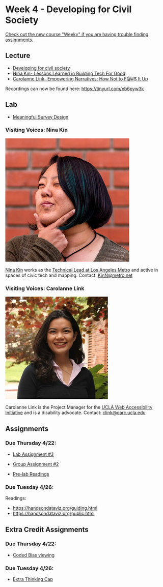 # Week 4 - Developing for Civil Society
[Check out the new course "Weeky" if you are having trouble finding assignments.](https://github.com/albertkun/21S-ASIAAM-191A/wiki)
## Lecture
- [Developing for civil society](./Materials/AA191_S_W4_Lecture_4.pdf)
- [Nina Kin- Lessons Learned in Building Tech For Good](https://docs.google.com/presentation/d/17qQyfPciNF09fCtEwmsR0uPNbs3RbDqts9StZQLXMfg/edit#slide=id.gcddf4fe401_0_237)
- [Carolanne Link- Empowering Narratives: How Not to F@#$ It Up](https://docs.google.com/presentation/d/1jPcFWoSd7HCX6y9TwKmsyjbhD-CWNpKhJSH8Km6B34E/edit#slide=id.p)

Recordings can now be found here: https://tinyurl.com/eb6pyw3k

## Lab
- [Meaningful Survey Design](Lab/readme.md)

### Visiting Voices: Nina Kin
![./Materials/media/ninakin.png](./Materials/media/ninakin.png)

[Nina Kin](http://www.ninakin.com/) works as the [Technical Lead at Los Angeles Metro](https://developer.metro.net/api/) and active in spaces of civic tech and mapping. Contact: [KinN@metro.net](KinN@metro.net)

### Visiting Voices: Carolanne Link
![./Materials/media/carolannelink.jpg](./Materials/media/carolannelink.jpg)

Carolanne Link is the Project Manager for the [UCLA Web Accessibility Initiative](https://dcp.ucla.edu/uwai/) and is a disability advocate. Contact: [clink@oarc.ucla.edu](clink@oarc.ucla.edu)

## Assignments
### Due Thursday 4/22:
- [Lab Assignment #3](https://github.com/albertkun/21S-ASIAAM-191A/wiki/Lab-Assignment-3)

- [Group Assignment #2](../Week_3/Materials/../../Week_2/Materials/group_assigment_2.md)

- [Pre-lab Readings](./Materials/pre-lab.md)

### Due Tuesday 4/26:
Readings:
- https://handsondataviz.org/guiding.html
- https://handsondataviz.org/public.html


## Extra Credit Assignments 
### Due Thursday 4/22:
- [Coded Bias viewing](https://github.com/albertkun/21S-ASIAAM-191A/discussions/91)
  
### Due Tuesday 4/26:
- [Extra Thinking Cap](https://github.com/albertkun/21S-ASIAAM-191A/discussions/122)
